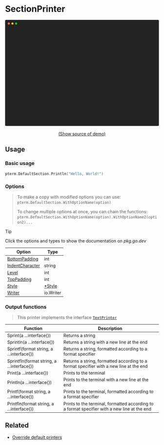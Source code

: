 # SectionPrinter

<!--
Replace all of the following strings with the current printer.
     section Section SectionPrinter DefaultSection
-->

![SectionPrinter Example](https://raw.githubusercontent.com/pterm/pterm/master/_examples/section/animation.svg)

<p align="center"><a href="https://github.com/gozelle/pterm/blob/master/_examples/section/main.go" target="_blank">(Show source of demo)</a></p>

## Usage

### Basic usage

```go
pterm.DefaultSection.Println("Hello, World!")
```

### Options

> To make a copy with modified options you can use:
> `pterm.DefaultSection.WithOptionName(option)`
>
> To change multiple options at once, you can chain the functions:
> `pterm.DefaultSection.WithOptionName(option).WithOptionName2(option2)...`

> [!TIP]
> Click the options and types to show the documentation on _pkg.go.dev_

| Option                                                                                          | Type                                                       |
| ----------------------------------------------------------------------------------------------- | ---------------------------------------------------------- |
| [BottomPadding](https://pkg.go.dev/github.com/gozelle/pterm#SectionPrinter.WithBottomPadding)     | int                                                        |
| [IndentCharacter](https://pkg.go.dev/github.com/gozelle/pterm#SectionPrinter.WithIndentCharacter) | string                                                     |
| [Level](https://pkg.go.dev/github.com/gozelle/pterm#SectionPrinter.WithLevel)                     | int                                                        |
| [TopPadding](https://pkg.go.dev/github.com/gozelle/pterm#SectionPrinter.WithTopPadding)           | int                                                        |
| [Style](https://pkg.go.dev/github.com/gozelle/pterm#SectionPrinter.WithStyle)                     | [\*Style](https://pkg.go.dev/github.com/gozelle/pterm#Style) |
| [Writer](https://pkg.go.dev/github.com/gozelle/pterm#SectionPrinter.WithWriter)                   | io.Writer                                                  |

### Output functions

> This printer implements the interface [`TextPrinter`](https://github.com/gozelle/pterm/blob/master/interface_text_printer.go)

| Function                                   | Description                                                                                  |
| ------------------------------------------ | -------------------------------------------------------------------------------------------- |
| Sprint(a ...interface{})                   | Returns a string                                                                             |
| Sprintln(a ...interface{})                 | Returns a string with a new line at the end                                                  |
| Sprintf(format string, a ...interface{})   | Returns a string, formatted according to a format specifier                                  |
| Sprintfln(format string, a ...interface{}) | Returns a string, formatted according to a format specifier with a new line at the end       |
| Print(a ...interface{})                    | Prints to the terminal                                                                       |
| Println(a ...interface{})                  | Prints to the terminal with a new line at the end                                            |
| Printf(format string, a ...interface{})    | Prints to the terminal, formatted according to a format specifier                            |
| Printfln(format string, a ...interface{})  | Prints to the terminal, formatted according to a format specifier with a new line at the end |

## Related

- [Override default printers](docs/customizing/override-default-printer.md)
